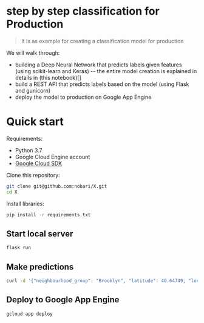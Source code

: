# step by step classification for Production

> It is as example for creating a classification model for production

We will walk through:

- building a Deep Neural Network that predicts labels given features (using scikit-learn and Keras)
-- the entire model creation is explained in details in (this notebook)[]
- build a REST API that predicts labels based on the model (using Flask and gunicorn)
- deploy the model to production on Google App Engine

# Quick start

Requirements:

- Python 3.7
- Google Cloud Engine account
- [Google Cloud SDK](https://cloud.google.com/sdk/install)

Clone this repository:

```bash
git clone git@github.com:nobari/X.git
cd X
```

Install libraries:

```bash
pip install -r requirements.txt
```

## Start local server

```bash
flask run
```

## Make predictions

```bash
curl -d '{"neighbourhood_group": "Brooklyn", "latitude": 40.64749, "longitude": -73.97237, "room_type": "Private room", "minimum_nights": 1, "number_of_reviews": 9, "calculated_host_listings_count": 6, "availability_365": 365}' -H "Content-Type: application/json" -X POST http://localhost:5000
```

## Deploy to Google App Engine

```bash
gcloud app deploy
```
